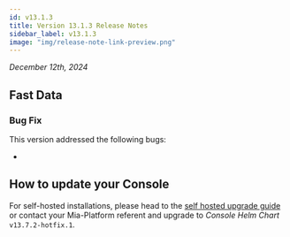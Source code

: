 ```yaml
---
id: v13.1.3
title: Version 13.1.3 Release Notes
sidebar_label: v13.1.3
image: "img/release-note-link-preview.png"
---
```


_December 12th, 2024_

## Fast Data

### Bug Fix

This version addressed the following bugs:

*

## How to update your Console

For self-hosted installations, please head to the [self hosted upgrade guide](/infrastructure/self-hosted/installation-chart/100_how-to-upgrade.md) or contact your Mia-Platform referent and upgrade to _Console Helm Chart_ `v13.7.2-hotfix.1`.

